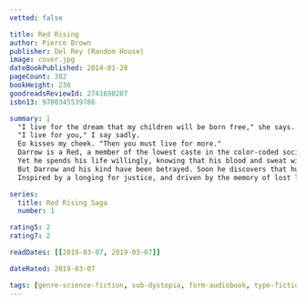 ```yaml
---
vetted: false

title: Red Rising
author: Pierce Brown
publisher: Del Rey (Random House)
image: cover.jpg
dateBookPublished: 2014-01-28
pageCount: 382
bookHeight: 236
goodreadsReviewId: 2741690207
isbn13: 9780345539786

summary: |
  "I live for the dream that my children will be born free," she says. "That they will be what they like. That they will own the land their father gave them."
  "I live for you," I say sadly.
  Eo kisses my cheek. "Then you must live for more."
  Darrow is a Red, a member of the lowest caste in the color-coded society of the future. Like his fellow Reds, he works all day, believing that he and his people are making the surface of Mars livable for future generations.
  Yet he spends his life willingly, knowing that his blood and sweat will one day result in a better world for his children.
  But Darrow and his kind have been betrayed. Soon he discovers that humanity already reached the surface generations ago. Vast cities and sprawling parks spread across the planet. Darrow—and Reds like him—are nothing more than slaves to a decadent ruling class.
  Inspired by a longing for justice, and driven by the memory of lost love, Darrow sacrifices everything to infiltrate the legendary Institute, a proving ground for the dominant Gold caste, where the next generation of humanity's overlords struggle for power. He will be forced to compete for his life and the very future of civilization against the best and most brutal of Society's ruling class. There, he will stop at nothing to bring down his enemies… even if it means he has to become one of them to do so.

series:
  title: Red Rising Saga
  number: 1

rating5: 2
rating7: 2

readDates: [[2019-03-07, 2019-03-07]]

dateRated: 2019-03-07

tags: [genre-science-fiction, sub-dystopia, form-audiobook, type-fiction, sub-space]
---
```

